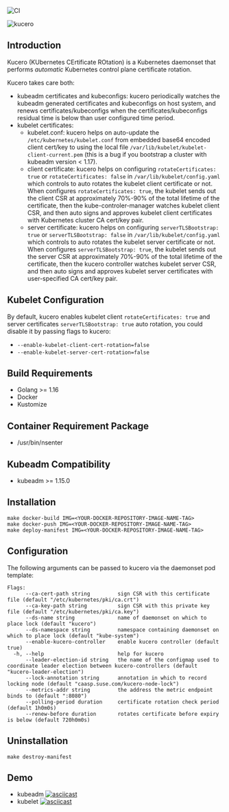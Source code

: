 ![CI](https://github.com/SUSE/kucero/workflows/CI/badge.svg)

![kucero](logo.png)

## Introduction

Kucero (KUbernetes CErtificate ROtation) is a Kubernetes daemonset that
performs _automatic_ Kubernetes control plane certificate rotation.

Kucero takes care both:
- kubeadm certificates and kubeconfigs: kucero periodically watches the kubeadm generated certificates and kubeconfigs on host system, and renews certificates/kubeconfigs when the certificates/kubeconfigs residual time is below than user configured time period.
- kubelet certificates:
  - kubelet.conf: kucero helps on auto-update the `/etc/kubernetes/kubelet.conf` from embedded base64 encoded client cert/key to using the local file `/var/lib/kubelet/kubelet-client-current.pem` (this is a bug if you bootstrap a cluster with kubeadm version < 1.17).
  - client certificate: kucero helps on configuring `rotateCertificates: true` or `rotateCertificates: false` in `/var/lib/kubelet/config.yaml` which controls to auto rotates the kubelet client certificate or not. When configures `rotateCertificates: true`, the kubelet sends out the client CSR at approximately 70%-90% of the total lifetime of the certificate, then the kube-controler-manager watches kubelet client CSR, and then auto signs and approves kubelet client certificates with Kubernetes cluster CA cert/key pair.
  - server certificate: kucero helps on configuring `serverTLSBootstrap: true` or `serverTLSBootstrap: false` in `/var/lib/kubelet/config.yaml` which controls to auto rotates the kubelet server certificate or not. When configures `serverTLSBootstrap: true`, the kubelet sends out the server CSR at approximately 70%-90% of the total lifetime of the certificate, then the kucero controller watches kubelet server CSR, and then auto signs and approves kubelet server certificates with user-specified CA cert/key pair.

## Kubelet Configuration

By default, kucero enables kubelet client `rotateCertificates: true` and server certificates `serverTLSBootstrap: true` auto rotation, you could disable it by passing flags to kucero:
- `--enable-kubelet-client-cert-rotation=false`
- `--enable-kubelet-server-cert-rotation=false`

## Build Requirements

- Golang >= 1.16
- Docker
- Kustomize

## Container Requirement Package

- /usr/bin/nsenter

## Kubeadm Compatibility

- kubeadm >= 1.15.0

## Installation

```
make docker-build IMG=<YOUR-DOCKER-REPOSITORY-IMAGE-NAME-TAG>
make docker-push IMG=<YOUR-DOCKER-REPOSITORY-IMAGE-NAME-TAG>
make deploy-manifest IMG=<YOUR-DOCKER-REPOSITORY-IMAGE-NAME-TAG>
```

## Configuration

The following arguments can be passed to kucero via the daemonset pod template:

```
Flags:
      --ca-cert-path string         sign CSR with this certificate file (default "/etc/kubernetes/pki/ca.crt")
      --ca-key-path string          sign CSR with this private key file (default "/etc/kubernetes/pki/ca.key")
      --ds-name string              name of daemonset on which to place lock (default "kucero")
      --ds-namespace string         namespace containing daemonset on which to place lock (default "kube-system")
      --enable-kucero-controller    enable kucero controller (default true)
  -h, --help                        help for kucero
      --leader-election-id string   the name of the configmap used to coordinate leader election between kucero-controllers (default "kucero-leader-election")
      --lock-annotation string      annotation in which to record locking node (default "caasp.suse.com/kucero-node-lock")
      --metrics-addr string         the address the metric endpoint binds to (default ":8080")
      --polling-period duration     certificate rotation check period (default 1h0m0s)
      --renew-before duration       rotates certificate before expiry is below (default 720h0m0s)
```

## Uninstallation

```
make destroy-manifest
```

## Demo

- kubeadm
  [![asciicast](https://asciinema.org/a/340053.svg)](https://asciinema.org/a/340053)
- kubelet
  [![asciicast](https://asciinema.org/a/340054.svg)](https://asciinema.org/a/340054)
